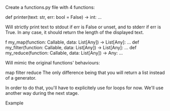 Create a functions.py file with 4 functions:

def printer(text: str, err: bool = False) -> int: ...

Will strictly print text to stdout if err is False or unset, and to stderr if err is True. In any case, it should return the length of the displayed text.



f my_map(function: Callable, data: List[Any]) -> List[Any]: ...
def my_filter(function: Callable, data: List[Any]) -> List[Any]: ...
def my_reduce(function: Callable, data: List[Any]) -> Any: ...

Will mimic the original functions' behaviours:

map
filter
reduce
The only difference being that you will return a list instead of a generator.

In order to do that, you'll have to explicitely use for loops for now. We'll use another way during the next stage.

Example